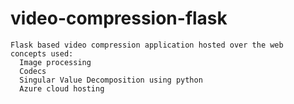 # video-compression-flask
```
Flask based video compression application hosted over the web
concepts used:
  Image processing
  Codecs
  Singular Value Decomposition using python
  Azure cloud hosting
```
